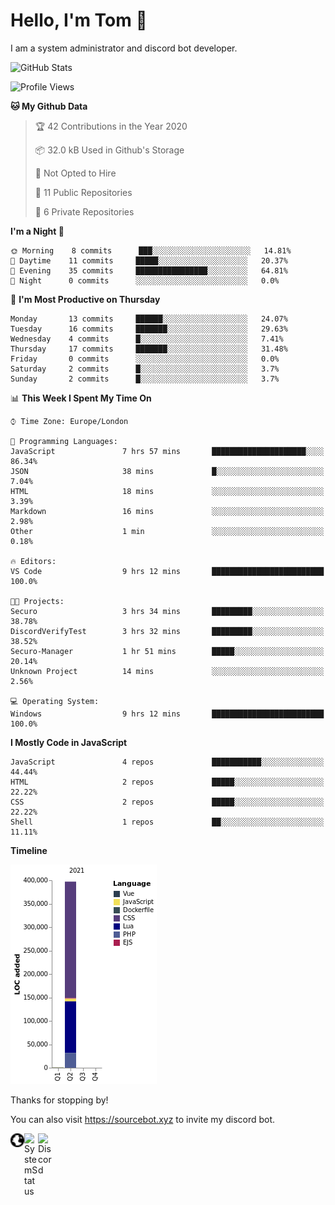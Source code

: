 # Hello, I'm Tom 👋

I am a system administrator and discord bot developer.


![GitHub Stats][stats]

<!--START_SECTION:waka-->
![Profile Views](http://img.shields.io/badge/Profile%20Views-51-blue)

**🐱 My Github Data** 

> 🏆 42 Contributions in the Year 2020
 > 
> 📦 32.0 kB Used in Github's Storage 
 > 
> 🚫 Not Opted to Hire
 > 
> 📜 11 Public Repositories
 > 
> 🔑 6 Private Repositories 

**I'm a Night 🦉** 

```text
🌞 Morning    8 commits      ███░░░░░░░░░░░░░░░░░░░░░░   14.81% 
🌆 Daytime    11 commits     █████░░░░░░░░░░░░░░░░░░░░   20.37% 
🌃 Evening    35 commits     ████████████████░░░░░░░░░   64.81% 
🌙 Night      0 commits      ░░░░░░░░░░░░░░░░░░░░░░░░░   0.0%

```
📅 **I'm Most Productive on Thursday** 

```text
Monday       13 commits     ██████░░░░░░░░░░░░░░░░░░░   24.07% 
Tuesday      16 commits     ███████░░░░░░░░░░░░░░░░░░   29.63% 
Wednesday    4 commits      █░░░░░░░░░░░░░░░░░░░░░░░░   7.41% 
Thursday     17 commits     ███████░░░░░░░░░░░░░░░░░░   31.48% 
Friday       0 commits      ░░░░░░░░░░░░░░░░░░░░░░░░░   0.0% 
Saturday     2 commits      █░░░░░░░░░░░░░░░░░░░░░░░░   3.7% 
Sunday       2 commits      █░░░░░░░░░░░░░░░░░░░░░░░░   3.7%

```


📊 **This Week I Spent My Time On** 

```text
⌚︎ Time Zone: Europe/London

💬 Programming Languages: 
JavaScript               7 hrs 57 mins       █████████████████████░░░░   86.34% 
JSON                     38 mins             █░░░░░░░░░░░░░░░░░░░░░░░░   7.04% 
HTML                     18 mins             ░░░░░░░░░░░░░░░░░░░░░░░░░   3.39% 
Markdown                 16 mins             ░░░░░░░░░░░░░░░░░░░░░░░░░   2.98% 
Other                    1 min               ░░░░░░░░░░░░░░░░░░░░░░░░░   0.18%

🔥 Editors: 
VS Code                  9 hrs 12 mins       █████████████████████████   100.0%

🐱‍💻 Projects: 
Securo                   3 hrs 34 mins       █████████░░░░░░░░░░░░░░░░   38.78% 
DiscordVerifyTest        3 hrs 32 mins       █████████░░░░░░░░░░░░░░░░   38.52% 
Securo-Manager           1 hr 51 mins        █████░░░░░░░░░░░░░░░░░░░░   20.14% 
Unknown Project          14 mins             ░░░░░░░░░░░░░░░░░░░░░░░░░   2.56%

💻 Operating System: 
Windows                  9 hrs 12 mins       █████████████████████████   100.0%

```

**I Mostly Code in JavaScript** 

```text
JavaScript               4 repos             ███████████░░░░░░░░░░░░░░   44.44% 
HTML                     2 repos             █████░░░░░░░░░░░░░░░░░░░░   22.22% 
CSS                      2 repos             █████░░░░░░░░░░░░░░░░░░░░   22.22% 
Shell                    1 repos             ██░░░░░░░░░░░░░░░░░░░░░░░   11.11%

```


**Timeline**

![Chart not found](https://github.com/TomSmith-Developer/TomSmith-Developer/blob/master/charts/bar_graph.png) 


<!--END_SECTION:waka-->

Thanks for stopping by!

You can also visit https://sourcebot.xyz to invite my discord bot.

[<img align="left" alt="tomdeveloper.xyz" width="22px" src="https://raw.githubusercontent.com/iconic/open-iconic/master/svg/globe.svg" />][website]
[<img align="left" alt="SystemStatus" width="22px" src="https://cdn.jsdelivr.net/npm/simple-icons@v3/icons/serverfault.svg" />][server-status]
[<img align="left" alt="Discord" width="22px" src="https://cdn.jsdelivr.net/npm/simple-icons@v3/icons/discord.svg" />][discord]

[website]: https://tomdeveloper.xyz
[server-status]: https://status.tomdeveloper.systems
[discord]: https://discord.com/invite/6nW5SKr
[stats]: https://github-readme-stats.vercel.app/api?username=TomSmith-Developer&show_icons=true&count_private=true&hide_title=true&hide_rank=true

